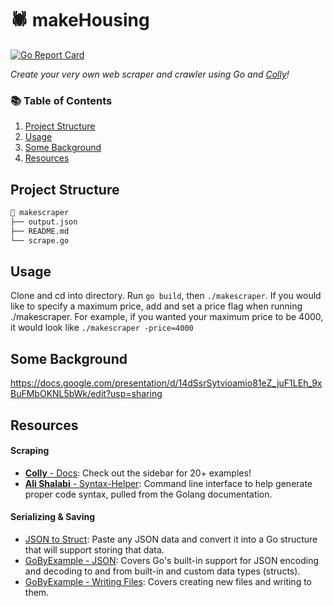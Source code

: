 # 🕷 makeHousing

[![Go Report Card](https://goreportcard.com/badge/github.com/anikamorris/makescraper)](https://goreportcard.com/report/github.com/anikamorris/makescraper)

_Create your very own web scraper and crawler using Go and [Colly](https://go-colly.org)!_

### 📚 Table of Contents

1. [Project Structure](#project-structure)
2. [Usage](#usage)
3. [Some Background](#some-background)
4. [Resources](#resources)

## Project Structure

```bash
📂 makescraper
├── output.json
├── README.md
└── scrape.go
```

## Usage
Clone and cd into directory. Run `go build`, then `./makescraper`. If you would like to specify a maximum price, add and set a price flag when running ./makescraper. For example, if you wanted your maximum price to be 4000, it would look like `./makescraper -price=4000`

## Some Background
https://docs.google.com/presentation/d/14dSsrSytvioamio81eZ_juF1LEh_9xBuFMbOKNL5bWk/edit?usp=sharing

## Resources
#### Scraping

- [**Colly** - Docs](http://go-colly.org/docs/): Check out the sidebar for 20+ examples!
- [**Ali Shalabi** - Syntax-Helper](https://github.com/alishalabi/syntax-helper): Command line interface to help generate proper code syntax, pulled from the Golang documentation.

#### Serializing & Saving

- [JSON to Struct](https://mholt.github.io/json-to-go/): Paste any JSON data and convert it into a Go structure that will support storing that data.
- [GoByExample - JSON](https://gobyexample.com/json): Covers Go's built-in support for JSON encoding and decoding to and from built-in and custom data types (structs).
- [GoByExample - Writing Files](https://gobyexample.com/writing-files): Covers creating new files and writing to them.
